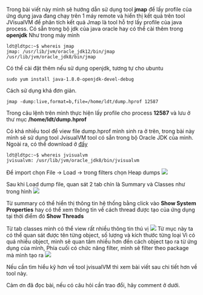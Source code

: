 Trong bài viết này mình sẽ hướng dẫn sử dụng tool **jmap** để lấy profile của ứng dụng java đang chạy trên 1 máy remote và hiển thị kết quả trên tool JVisualVM để phân tích kết quả
Jmap là tool hỗ trợ lấy profile của java process. Có sẵn trong bộ jdk của java oracle hay có thể cài thêm trong **openjdk**
Như trong máy mình 
```
ldt@ldtpc:~$ whereis jmap
jmap: /usr/lib/jvm/oracle_jdk12/bin/jmap /usr/lib/jvm/oracle_jdk8/bin/jmap
```

Có thể cài đặt thêm nếu sử dụng openjdk, tương tự cho ubuntu
```
sudo yum install java-1.8.0-openjdk-devel-debug
```

Cách sử dụng khá đơn giản.
```
jmap -dump:live,format=b,file=/home/ldt/dump.hprof 12587
```
Trong câu lệnh trên mình thực hiện lấy profile cho process **12587** và lưu ở thư mục **/home/ldt/dump.hprof**

Có khá nhiều tool để view file dump.hprof mình sinh ra ở trên, trong bài này mình sẽ sử dụng tool JvisualVM tool có sẵn trong bộ Oracle JDK của mình. 
Ngoài ra, có thể download ở [đấy](https://visualvm.github.io/download.html)
```
ldt@ldtpc:~$ whereis jvisualvm
jvisualvm: /usr/lib/jvm/oracle_jdk8/bin/jvisualvm
```

Để import chọn File -> Load -> trong filters chọn Heap dumps
![](https://images.viblo.asia/9463e643-dc28-46ab-9c80-9130ae2160e6.png)

Sau khi Load dump file, quan sát 2 tab chín là Summary và Classes như trong hình 
![](https://images.viblo.asia/4c68fe97-b7d8-4d6f-808b-9df46ed5d55c.png)

Từ summary có thể hiển thị thông tin hệ thống bằng click vào **Show System Properties**  hay có thể xem thông tin về cách thread được tạo của ứng dụng tại thời điểm đó **Show Threads**

Từ tab classes mình có thể view rất nhiều thông tin thú vị
![](https://images.viblo.asia/16db15bf-ed4e-4b3c-ae02-6c264d5a4ec2.png)
Từ mục này ta có thể quan sát được tên từng object, số lượng và kích thước từng loại
Vì có quá nhiều object, mình sẽ quan tâm nhiều hơn đến cách object tạo ra từ ứng dụng của mình, 
Phía cuối có chức năng filter, mình sẽ filter theo  package mà mình tạo ra 
![](https://images.viblo.asia/85ff4026-5547-4d1e-a925-d2e91975a4f1.png)

Nếu cần tìm hiểu kỹ hơn về tool jvisualVM thì xem bài viết sau chi tiết hơn về tool này.

Cảm ơn đã đọc bài, nếu có câu hỏi cần trao đổi, hãy comment ở dưới.